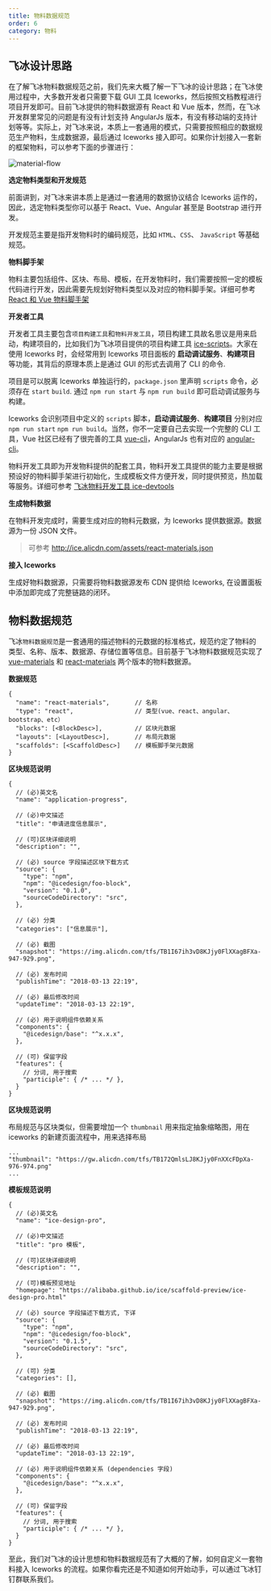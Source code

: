 ```yaml
---
title: 物料数据规范
order: 6
category: 物料
---
```


## 飞冰设计思路

在了解飞冰物料数据规范之前，我们先来大概了解一下飞冰的设计思路；在飞冰使用过程中，大多数开发者只需要下载 GUI 工具 Iceworks，然后按照文档教程进行项目开发即可。目前飞冰提供的物料数据源有 React 和 Vue 版本，然而，在飞冰开发群里常见的问题是有没有计划支持 AngularJs 版本，有没有移动端的支持计划等等。实际上，对飞冰来说，本质上一套通用的模式，只需要按照相应的数据规范生产物料，生成数据源，最后通过 Iceworks 接入即可。如果你计划接入一套新的框架物料，可以参考下面的步骤进行：

![material-flow](https://img.alicdn.com/tfs/TB1KgToqN9YBuNjy0FfXXXIsVXa-2014-1326.png)

**选定物料类型和开发规范**

前面讲到，对飞冰来讲本质上是通过一套通用的数据协议结合 Iceworks 运作的，因此，选定物料类型你可以基于 React、Vue、Angular 甚至是 Bootstrap 进行开发。

开发规范主要是指开发物料时的编码规范，比如 `HTML`、`CSS`、 `JavaScript` 等基础规范。

**物料脚手架**

物料主要包括组件、区块、布局、模板，在开发物料时，我们需要按照一定的模板代码进行开发，因此需要先规划好物料类型以及对应的物料脚手架。详细可参考 [React 和 Vue 物料脚手架](https://github.com/alibaba/ice/tree/master/templates)

**开发者工具**

开发者工具主要包含`项目构建工具`和`物料开发工具`，项目构建工具故名思议是用来启动，构建项目的，比如我们为飞冰项目提供的项目构建工具 [ice-scripts](https://github.com/alibaba/ice/tree/master/tools/ice-scripts)。大家在使用 Iceworks 时，会经常用到 Iceworks 项目面板的 **启动调试服务**、**构建项目** 等功能，其背后的原理本质上是通过 GUI 的形式去调用了 CLI 的命令.


项目是可以脱离 Iceworks 单独运行的，`package.json` 里声明 `scripts` 命令，必须存在 `start` `build`. 通过 `npm run start` 与 `npm run build` 即可启动调试服务与构建。

Iceworks 会识别项目中定义的 `scripts` 脚本，**启动调试服务**、**构建项目** 分别对应 `npm run start` `npm run build`。当然，你不一定要自己去实现一个完整的 CLI 工具，Vue 社区已经有了很完善的工具 [vue-cli](https://github.com/vuejs/vue-cli)，AngularJs 也有对应的 [angular-cli](https://github.com/angular/angular-cli)。 



物料开发工具即为开发物料提供的配套工具，物料开发工具提供的能力主要是根据预设好的物料脚手架进行初始化，生成模板文件方便开发，同时提供预览，热加载等服务。详细可参考 [飞冰物料开发工具 ice-devtools](https://github.com/alibaba/ice/tree/master/tools/ice-devtools)

**生成物料数据**

在物料开发完成时，需要生成对应的物料元数据，为 Iceworks 提供数据源。数据源为一份 JSON 文件。

> 可参考 <http://ice.alicdn.com/assets/react-materials.json>

**接入 Iceworks**

生成好物料数据源，只需要将物料数据源发布 CDN 提供给 Iceworks, 在设置面板中添加即完成了完整链路的闭环。

## 物料数据规范

飞冰`物料数据规范`是一套通用的描述物料的元数据的标准格式，规范约定了物料的类型、名称、版本、数据源、存储位置等信息。目前基于飞冰物料数据规范实现了 [vue-materials](https://g.alicdn.com/ice-assets/ice-design/databases/vue-materials.json) 和 [react-materials](https://g.alicdn.com/ice-assets/ice-design/databases/react-materials.json) 两个版本的物料数据源。

**数据规范**

```
{
  "name": "react-materials",       // 名称
  "type": "react",                 // 类型(vue、react、angular、bootstrap、etc）
  "blocks": [<BlockDesc>],         // 区块元数据
  "layouts": [<LayoutDesc>],       // 布局元数据
  "scaffolds": [<ScaffoldDesc>]    // 模板脚手架元数据
}
```

**区块规范说明**

```
{
  // (必)英文名
  "name": "application-progress",

  // (必)中文描述
  "title": "申请进度信息展示",

  // (可)区块详细说明
  "description": "",

  // (必) source 字段描述区块下载方式
  "source": {
    "type": "npm",
    "npm": "@icedesign/foo-block",
    "version": "0.1.0",
    "sourceCodeDirectory": "src",
  },

  // (必) 分类
  "categories": ["信息展示"],

  // (必) 截图
  "snapshot": "https://img.alicdn.com/tfs/TB1I67ih3vD8KJjy0FlXXagBFXa-947-929.png",

  // (必) 发布时间
  "publishTime": "2018-03-13 22:19",

  // (必) 最后修改时间
  "updateTime": "2018-03-13 22:19",

  // (必) 用于说明组件依赖关系
  "components": {
    "@icedesign/base": "^x.x.x",
  },

  // (可) 保留字段
  "features": {
    // 分词, 用于搜索
    "participle": { /* ... */ },
  }
}
```

**区块规范说明**

布局规范与区块类似，但需要增加一个 `thumbnail` 用来指定抽象缩略图，用在 iceworks 的新建页面流程中，用来选择布局

```
...
"thumbnail": "https://gw.alicdn.com/tfs/TB172QmlsLJ8KJjy0FnXXcFDpXa-976-974.png"
...
```

**模板规范说明**

```
{
  // (必)英文名
  "name": "ice-design-pro",

  // (必)中文描述
  "title": "pro 模板",

  // (可)区块详细说明
  "description": "",

  // (可)模板预览地址
  "homepage": "https://alibaba.github.io/ice/scaffold-preview/ice-design-pro.html"

  // (必) source 字段描述下载方式, 下详
  "source": {
    "type": "npm",
    "npm": "@icedesign/foo-block",
    "version": "0.1.5",
    "sourceCodeDirectory": "src",
  },

  // (可) 分类
  "categories": [],

  // (必) 截图
  "snapshot": "https://img.alicdn.com/tfs/TB1I67ih3vD8KJjy0FlXXagBFXa-947-929.png",

  // (必) 发布时间
  "publishTime": "2018-03-13 22:19",

  // (必) 最后修改时间
  "updateTime": "2018-03-13 22:19",

  // (必) 用于说明组件依赖关系 (dependencies 字段)
  "components": {
    "@icedesign/base": "^x.x.x",
  },

  // (可) 保留字段
  "features": {
    // 分词, 用于搜索
    "participle": { /* ... */ },
  }
}
```

至此，我们对飞冰的设计思想和物料数据规范有了大概的了解，如何自定义一套物料接入 Iceworks 的流程。如果你看完还是不知道如何开始动手，可以通过飞冰钉钉群联系我们。
